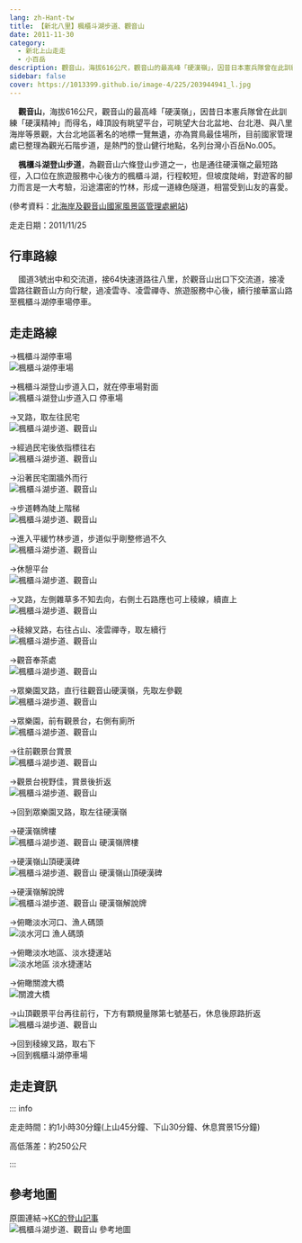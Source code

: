 ```yaml
---
lang: zh-Hant-tw
title: 【新北八里】楓櫃斗湖步道、觀音山
date: 2011-11-30
category: 
  - 新北上山走走
  - 小百岳
description: 觀音山，海拔616公尺，觀音山的最高峰「硬漢嶺」，因昔日本憲兵隊曾在此訓練「硬漢精神」而得名，峰頂設有眺望平台，可眺望大台北盆地、台北港、與八里海岸等景觀，大台北地區著名的地標一覽無遺，亦為賞鳥最佳場所，目前國家管理處已整理為觀光石階步道，是熱門的登山健行地點，名列台灣小百岳No.005。 楓櫃斗湖登山步道，為觀音山六條登山步道之一，也是通往硬漢嶺之最短路徑，入口位在旅遊服務中心後方的楓櫃斗湖，行程較短，但坡度陡峭，對遊客的腳力而言是一大考驗，沿途濃密的竹林，形成一道綠色隧道，相當受到山友的喜愛。
sidebar: false
cover: https://1013399.github.io/image-4/225/203944941_l.jpg
---
```


    **觀音山**，海拔616公尺，觀音山的最高峰「硬漢嶺」，因昔日本憲兵隊曾在此訓練「硬漢精神」而得名，峰頂設有眺望平台，可眺望大台北盆地、台北港、與八里海岸等景觀，大台北地區著名的地標一覽無遺，亦為賞鳥最佳場所，目前國家管理處已整理為觀光石階步道，是熱門的登山健行地點，名列台灣小百岳No.005。  

<!-- more -->

    **楓櫃斗湖登山步道**，為觀音山六條登山步道之一，也是通往硬漢嶺之最短路徑，入口位在旅遊服務中心後方的楓櫃斗湖，行程較短，但坡度陡峭，對遊客的腳力而言是一大考驗，沿途濃密的竹林，形成一道綠色隧道，相當受到山友的喜愛。

(參考資料：[北海岸及觀音山國家風景區管理處網站](http://www.northguan-nsa.gov.tw/user/Article.aspx?Lang=1&SNo=04002761))

走走日期：2011/11/25

## 行車路線
    國道3號出中和交流道，接64快速道路往八里，於觀音山出口下交流道，接凌雲路往觀音山方向行駛，過凌雲寺、凌雲禪寺、旅遊服務中心後，續行接華富山路至楓櫃斗湖停車場停車。

## 走走路線
→楓櫃斗湖停車場  
![楓櫃斗湖停車場](https://1013399.github.io/image-4/225/203944809_l.jpg)

→楓櫃斗湖登山步道入口，就在停車場對面  
![楓櫃斗湖登山步道入口 停車場](https://1013399.github.io/image-4/225/203944819_l.jpg)

→叉路，取左往民宅  
![楓櫃斗湖步道、觀音山](https://1013399.github.io/image-4/225/203944835_l.jpg)

→經過民宅後依指標往右  
![楓櫃斗湖步道、觀音山](https://1013399.github.io/image-4/225/203944844_l.jpg)

→沿著民宅圍牆外而行  
![楓櫃斗湖步道、觀音山](https://1013399.github.io/image-4/225/203944855_l.jpg)

→步道轉為陡上階梯  
![楓櫃斗湖步道、觀音山](https://1013399.github.io/image-4/225/203944860_l.jpg)

→進入平緩竹林步道，步道似乎剛整修過不久  
![楓櫃斗湖步道、觀音山](https://1013399.github.io/image-4/225/203944867_l.jpg)

→休憩平台  
![楓櫃斗湖步道、觀音山](https://1013399.github.io/image-4/225/203944872_l.jpg)

→叉路，左側雜草多不知去向，右側土石路應也可上稜線，續直上  
![楓櫃斗湖步道、觀音山](https://1013399.github.io/image-4/225/203944877_l.jpg)

→稜線叉路，右往占山、凌雲禪寺，取左續行  
![楓櫃斗湖步道、觀音山](https://1013399.github.io/image-4/225/203944881_l.jpg)

→觀音奉茶處  
![楓櫃斗湖步道、觀音山](https://1013399.github.io/image-4/225/203944885_l.jpg)

→眾樂園叉路，直行往觀音山硬漢嶺，先取左參觀  
![楓櫃斗湖步道、觀音山](https://1013399.github.io/image-4/225/203944892_l.jpg)

→眾樂園，前有觀景台，右側有廁所  
![楓櫃斗湖步道、觀音山](https://1013399.github.io/image-4/225/203944897_l.jpg)

→往前觀景台賞景  
![楓櫃斗湖步道、觀音山](https://1013399.github.io/image-4/225/203944903_l.jpg)

→觀景台視野佳，賞景後折返  
![楓櫃斗湖步道、觀音山](https://1013399.github.io/image-4/225/203944990_l.jpg)

→回到眾樂園叉路，取左往硬漢嶺

→硬漢嶺牌樓  
![楓櫃斗湖步道、觀音山 硬漢嶺牌樓](https://1013399.github.io/image-4/225/203944907_l.jpg)

→硬漢嶺山頂硬漢碑  
![楓櫃斗湖步道、觀音山 硬漢嶺山頂硬漢碑](https://1013399.github.io/image-4/225/203944918_l.jpg)

→硬漢嶺解說牌  
![楓櫃斗湖步道、觀音山 硬漢嶺解說牌](https://1013399.github.io/image-4/225/203944924_l.jpg)

→俯瞰淡水河口、漁人碼頭  
![淡水河口 漁人碼頭](https://1013399.github.io/image-4/225/203944933_l.jpg)

→俯瞰淡水地區、淡水捷運站  
![淡水地區 淡水捷運站](https://1013399.github.io/image-4/225/203944938_l.jpg)

→俯瞰關渡大橋  
![關渡大橋](https://1013399.github.io/image-4/225/203944941_l.jpg)

→山頂觀景平台再往前行，下方有顆規量隊第七號基石，休息後原路折返  
![楓櫃斗湖步道、觀音山](https://1013399.github.io/image-4/225/203944803_l.jpg)

→回到稜線叉路，取右下  
→回到楓櫃斗湖停車場

## 走走資訊

::: info

走走時間：約1小時30分鐘(上山45分鐘、下山30分鐘、休息賞景15分鐘)

高低落差：約250公尺

:::

## 參考地圖
原圖連結→[KC的登山記事](http://tw.myblog.yahoo.com/kc-obf123456789/article?mid=22582)  
![楓櫃斗湖步道、觀音山 參考地圖](https://1013399.github.io/image-4/225/203945022_l.jpg)